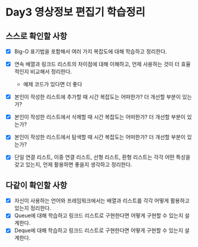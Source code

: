 # Day3 영상정보 편집기 학습정리

## 스스로 확인할 사항

- [x] Big-O 표기법을 포함해서 여러 가지 복잡도에 대해 학습하고 정리한다.
- [x] 연속 배열과 링크드 리스트의 차이점에 대해 이해하고, 언제 사용하는 것이 더 효율적인지 비교해서 정리한다.

  - 예제 코드가 있다면 더 좋다

- [x] 본인이 작성한 리스트에 추가할 때 시간 복잡도는 어떠한가? 더 개선할 부분이 있는가?
- [x] 본인이 작성한 리스트에서 삭제할 때 시간 복잡도는 어떠한가? 더 개선할 부분이 있는가?
- [x] 본인이 작성한 리스트에서 탐색할 때 시간 복잡도는 어떠한가? 더 개선할 부분이 있는가?
- [x] 단일 연결 리스트, 이중 연결 리스트, 선형 리스트, 환형 리스트는 각각 어떤 특성을 갖고 있는지, 언제 활용하면 좋을지 생각하고 정리한다.

## 다같이 확인할 사항

- [x] 자신이 사용하는 언어와 프레임워크에서는 배열과 리스트를 각각 어떻게 활용하고 있는지 정리한다.
- [x] Queue에 대해 학습하고 링크드 리스트로 구현한다면 어떻게 구현할 수 있는지 설계한다.
- [x] Deque에 대해 학습하고 링크드 리스트로 구현한다면 어떻게 구현할 수 있는지 설계한다.

